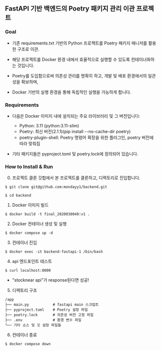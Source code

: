 ## FastAPI 기반 백엔드의 Poetry 패키지 관리 이관 프로젝트
### Goal
- 기존 requirements.txt 기반의 Python 프로젝트를 Poetry 패키지 매니저를 활용한 구조로 이관.
- 해당 프로젝트를 Docker 환경 내에서 효율적으로 실행할 수 있도록 컨테이너화하는 것입니다.

- Poetry를 도입함으로써 의존성 관리를 명확히 하고, 개발 및 배포 환경에서의 일관성을 확보하며,
- Docker 기반의 실행 환경을 통해 독립적인 실행을 가능하게 합니다.

### Requirements
- 다음은 Docker 이미지 내에 설치되는 주요 라이브러리 및 그 버전입니다:
  - Python: 3.11 (python:3.11-slim)
  - Poetry: 최신 버전(2.1.1)(pip install --no-cache-dir poetry)
  - poetry-plugin-shell: Poetry 명령어 확장을 위한 플러그인, poetry 버전에 따라 맞춰짐
  
- 기타 패키지들은 pyproject.toml 및 poetry.lock에 정의되어 있습니다.

### How to Install & Run
0. 프로젝트 클론
깃헙에서 본 프로젝트를 클론하고, 디렉토리로 진입합니다.
```
$ git clone git@github.com:mondayy1/backend.git
```
```
$ cd backend
```

1. Docker 이미지 빌드
```
$ docker build -t final_2020038040:v1 .
```

2. Docker 컨테이너 생성 및 실행
```
$ docker compose up -d
```

3. 컨테이너 진입
```
$ docker exec -it backend-fastapi-1 /bin/bash
```

4. api 엔드포인트 테스트
```
$ curl localhost:8000
```
- "stocknear api"가 response된다면 성공!

5. 디렉토리 구조
```
/app
├── main.py           # fastapi main 스크립트
├── pyproject.toml    # Poetry 설정 파일
├── poetry.lock       # 의존성 버전 고정 파일
├── .env              # 환경 변수 파일
└── 기타 소스 및 깃 설정 파일들
```

6. 컨테이너 종료
```
$ docker compose down
```
